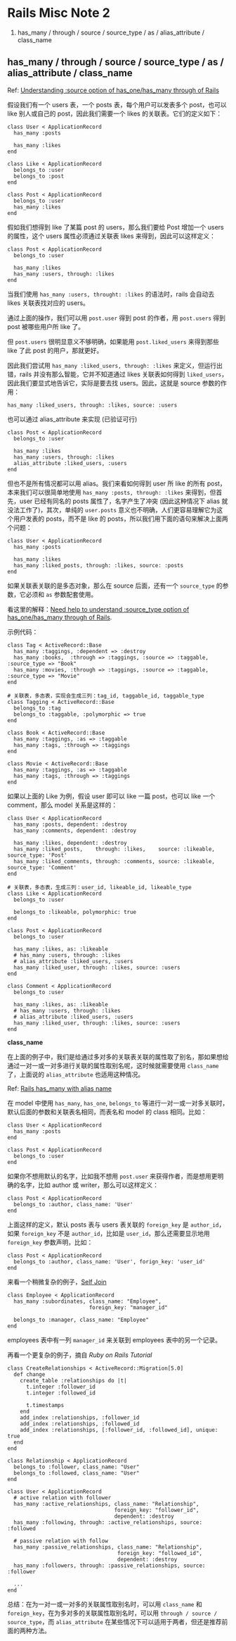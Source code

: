# Rails Misc Note 2

1. has_many / through / source / source_type / as / alias_attribute / class_name

## has_many / through / source / source_type / as / alias_attribute / class_name

Ref: [Understanding :source option of has_one/has_many through of Rails](https://stackoverflow.com/questions/4632408/understanding-source-option-of-has-one-has-many-through-of-rails)

假设我们有一个 users 表，一个 posts 表，每个用户可以发表多个 post，也可以 like 别人或自己的 post，因此我们需要一个 likes 的关联表。它们的定义如下：

    class User < ApplicationRecord
      has_many :posts

      has_many :likes
    end

    class Like < ApplicationRecord
      belongs_to :user
      belongs_to :post
    end

    class Post < ApplicationRecord
      belongs_to :user
      has_many :likes
    end

假如我们想得到 like 了某篇 post 的 users，那么我们要给 Post 增加一个 users 的属性，这个 users 属性必须通过关联表 likes 来得到，因此可以这样定义：

    class Post < ApplicationRecord
      belongs_to :user

      has_many :likes
      has_many :users, through: :likes
    end

当我们使用 `has_many :users, throught: :likes` 的语法时，rails 会自动去 likes 关联表找对应的 users。

通过上面的操作，我们可以用 `post.user` 得到 post 的作者，用 `post.users` 得到 post 被哪些用户所 like 了。

但 `post.users` 很明显意义不够明确，如果能用 `post.liked_users` 来得到那些 like 了此 post 的用户，那就更好。

因此我们尝试用 `has_many :liked_users, through: :likes` 来定义，但运行出错，rails 并没有那么智能，它并不知道通过 likes 关联表如何得到 `liked_users`，因此我们要显式地告诉它，实际是要去找 users。因此，这就是 source 参数的作用：

    has_many :liked_users, through: :likes, source: :users

也可以通过 alias_attribute 来实现 (已验证可行)

    class Post < ApplicationRecord
      belongs_to :user

      has_many :likes
      has_many :users, through: :likes
      alias_attribute :liked_users, :users
    end

但也不是所有情况都可以用 alias。我们来看如何得到 user 所 like 的所有 post，本来我们可以很简单地使用 `has_many :posts, through: :likes` 来得到，但首先，user 已经有同名的 posts 属性了，名字产生了冲突 (因此这种情况下 alias 就没法工作了)，其次，单纯的 `user.posts` 意义也不明确，人们更容易理解它为这个用户发表的 posts，而不是 like 的 posts，所以我们用下面的语句来解决上面两个问题：

    class User < ApplicationRecord
      has_many :posts

      has_many :likes
      has_many :liked_posts, through: :likes, source: :posts
    end

如果关联表关联的是多态对象，那么在 source 后面，还有一个 `source_type` 的参数，它必须和 `as` 参数配套使用。

看这里的解释：[Need help to understand :source_type option of has_one/has_many through of Rails](https://stackoverflow.com/questions/9500922/need-help-to-understand-source-type-option-of-has-one-has-many-through-of-rails).

示例代码：

    class Tag < ActiveRecord::Base
      has_many :taggings, :dependent => :destroy
      has_many :books,  :through => :taggings, :source => :taggable, :source_type => "Book"
      has_many :movies, :through => :taggings, :source => :taggable, :source_type => "Movie"
    end

    # 关联表，多态表，实现会生成三列：tag_id, taggable_id, taggable_type
    class Tagging < ActiveRecord::Base
      belongs_to :tag
      belongs_to :taggable, :polymorphic => true
    end

    class Book < ActiveRecord::Base
      has_many :taggings, :as => :taggable
      has_many :tags, :through => :taggings
    end

    class Movie < ActiveRecord::Base
      has_many :taggings, :as => :taggable
      has_many :tags, :through => :taggings
    end

如果以上面的 Like 为例，假设 user 即可以 like 一篇 post，也可以 like 一个 comment，那么 model 关系是这样的：

    class User < ApplicationRecord
      has_many :posts, dependent: :destroy
      has_many :comments, dependent: :destroy

      has_many :likes, dependent: :destroy
      has_many :liked_posts,    through: :likes,    source: :likeable, source_type: 'Post'
      has_many :liked_comments, through: :comments, source: :likeable, source_type: 'Comment'
    end

    # 关联表，多态表，生成三列：user_id, likeable_id, likeable_type
    class Like < ApplicationRecord
      belongs_to :user

      belongs_to :likeable, polymorphic: true
    end

    class Post < ApplicationRecord
      belongs_to :user

      has_many :likes, as: :likeable
      # has_many :users, through: :likes
      # alias_attribute :liked_users, :users
      has_many :liked_user, through: :likes, source: :users
    end

    class Comment < ApplicationRecord
      belongs_to :user

      has_many :likes, as: :likeable
      # has_many :users, through: :likes
      # alias_attribute :liked_users, :users
      has_many :liked_user, through: :likes, source: :users
    end

**class_name**

在上面的例子中，我们是给通过多对多的关联表关联的属性取了别名，那如果想给通过一对一或一对多进行关联的属性取别名呢，这时候就需要使用 `class_name` 了，上面说的 `alias_attribute` 也适用这种情况。

Ref: [Rails has_many with alias name](https://stackoverflow.com/questions/1163032/rails-has-many-with-alias-name)

在 model 中使用 `has_many`, `has_one`, `belongs_to` 等进行一对一或一对多关联时，默认后面的参数和关联表名相同，而表名和 model 的 class 相同。比如：

    class User < ApplicationRecord
      has_many :posts
    end

    class Post < ApplicationRecord
      belongs_to :user
    end

如果你不想用默认的名字，比如我不想用 `post.user` 来获得作者，而是想用更明确的名字，比如 author 或 writer，那么可以这样定义：

    class Post < ApplicationRecord
      belongs_to :author, class_name: 'User'
    end

上面这样的定义，默认 posts 表与 users 表关联的 `foreign_key` 是 `author_id`，如果 `foreign_key` 不是 `author_id`，比如是 `user_id`，那么还需要显示地用 `foreign_key` 参数声明，比如：

    class Post < ApplicationRecord
      belongs_to :author, class_name: 'User', forign_key: 'user_id'
    end

来看一个稍微复杂的例子，[Self Join](http://guides.rubyonrails.org/association_basics.html#self-joins)

    class Employee < ApplicationRecord
      has_many :subordinates, class_name: "Employee",
                              foreign_key: "manager_id"

      belongs_to :manager, class_name: "Employee"
    end

employees 表中有一列 `manager_id` 来关联到 employees 表中的另一个记录。

再看一个更复杂的例子，摘自 *Ruby on Rails Tutorial*

    class CreateRelationships < ActiveRecord::Migration[5.0]
      def change
        create_table :relationships do |t|
          t.integer :follower_id
          t.integer :followed_id

          t.timestamps
        end
        add_index :relationships, :follower_id
        add_index :relationships, :followed_id
        add_index :relationships, [:follower_id, :followed_id], unique: true
      end
    end

    class Relationship < ApplicationRecord
      belongs_to :follower, class_name: "User"
      belongs_to :followed, class_name: "User"
    end

    class User < ApplicationRecord
      # active relation with follower
      has_many :active_relationships, class_name: "Relationship",
                                      foreign_key: "follower_id",
                                      dependent: :destroy
      has_many :following, through: :active_relationships, source: :followed

      # passive relation with follow
      has_many :passive_relationships, class_name: "Relationship",
                                       foreign_key: "followed_id",
                                       dependent: :destroy
      has_many :followers, through: :passive_relationships, source: :follower

      ...
    end

总结：在为一对一或一对多的关联属性取别名时，可以用 `class_name` 和 `foreign_key`，在为多对多的关联属性取别名时，可以用 `through / source / source_type`，而 `alias_attribute` 在某些情况下可以适用于两者，但还是推荐前面的两种方法。
